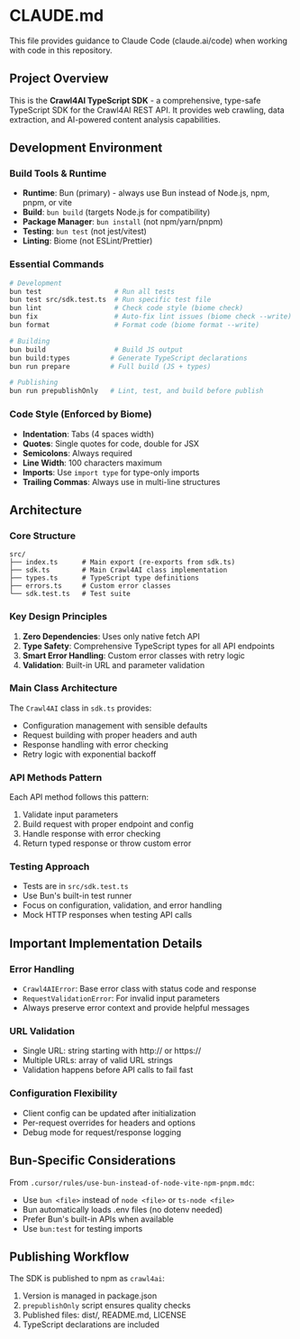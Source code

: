 # CLAUDE.md

This file provides guidance to Claude Code (claude.ai/code) when working with code in this repository.

## Project Overview

This is the **Crawl4AI TypeScript SDK** - a comprehensive, type-safe TypeScript SDK for the Crawl4AI REST API. It provides web crawling, data extraction, and AI-powered content analysis capabilities.

## Development Environment

### Build Tools & Runtime
- **Runtime**: Bun (primary) - always use Bun instead of Node.js, npm, pnpm, or vite
- **Build**: `bun build` (targets Node.js for compatibility)
- **Package Manager**: `bun install` (not npm/yarn/pnpm)
- **Testing**: `bun test` (not jest/vitest)
- **Linting**: Biome (not ESLint/Prettier)

### Essential Commands
```bash
# Development
bun test                  # Run all tests
bun test src/sdk.test.ts  # Run specific test file
bun lint                  # Check code style (biome check)
bun fix                   # Auto-fix lint issues (biome check --write)
bun format                # Format code (biome format --write)

# Building
bun build                 # Build JS output
bun build:types          # Generate TypeScript declarations
bun run prepare          # Full build (JS + types)

# Publishing
bun run prepublishOnly   # Lint, test, and build before publish
```

### Code Style (Enforced by Biome)
- **Indentation**: Tabs (4 spaces width)
- **Quotes**: Single quotes for code, double for JSX
- **Semicolons**: Always required
- **Line Width**: 100 characters maximum
- **Imports**: Use `import type` for type-only imports
- **Trailing Commas**: Always use in multi-line structures

## Architecture

### Core Structure
```
src/
├── index.ts      # Main export (re-exports from sdk.ts)
├── sdk.ts        # Main Crawl4AI class implementation
├── types.ts      # TypeScript type definitions
├── errors.ts     # Custom error classes
└── sdk.test.ts   # Test suite
```

### Key Design Principles
1. **Zero Dependencies**: Uses only native fetch API
2. **Type Safety**: Comprehensive TypeScript types for all API endpoints
3. **Smart Error Handling**: Custom error classes with retry logic
4. **Validation**: Built-in URL and parameter validation

### Main Class Architecture
The `Crawl4AI` class in `sdk.ts` provides:
- Configuration management with sensible defaults
- Request building with proper headers and auth
- Response handling with error checking
- Retry logic with exponential backoff

### API Methods Pattern
Each API method follows this pattern:
1. Validate input parameters
2. Build request with proper endpoint and config
3. Handle response with error checking
4. Return typed response or throw custom error

### Testing Approach
- Tests are in `src/sdk.test.ts`
- Use Bun's built-in test runner
- Focus on configuration, validation, and error handling
- Mock HTTP responses when testing API calls

## Important Implementation Details

### Error Handling
- `Crawl4AIError`: Base error class with status code and response
- `RequestValidationError`: For invalid input parameters
- Always preserve error context and provide helpful messages

### URL Validation
- Single URL: string starting with http:// or https://
- Multiple URLs: array of valid URL strings
- Validation happens before API calls to fail fast


### Configuration Flexibility
- Client config can be updated after initialization
- Per-request overrides for headers and options
- Debug mode for request/response logging

## Bun-Specific Considerations

From `.cursor/rules/use-bun-instead-of-node-vite-npm-pnpm.mdc`:
- Use `bun <file>` instead of `node <file>` or `ts-node <file>`
- Bun automatically loads .env files (no dotenv needed)
- Prefer Bun's built-in APIs when available
- Use `bun:test` for testing imports

## Publishing Workflow

The SDK is published to npm as `crawl4ai`:
1. Version is managed in package.json
2. `prepublishOnly` script ensures quality checks
3. Published files: dist/, README.md, LICENSE
4. TypeScript declarations are included